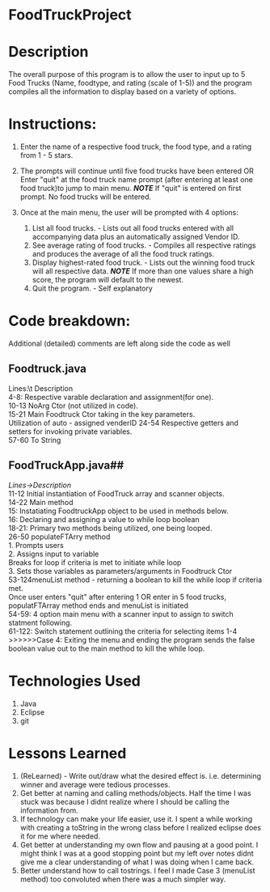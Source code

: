# FoodTruckProject

# Description

The overall purpose of this program is to allow the user to input up to 5 Food Trucks (Name, foodtype, and rating (scale of 1-5)) and the program compiles all the information to display based on a variety of options. 


# Instructions:
1. Enter the name of a respective food truck, the food type, and a rating from 1 - 5 stars.
2. The prompts will continue until five food trucks have been entered 
   OR
   Enter "quit" at the food truck name prompt (after entering at least one food truck)to jump to main menu. 
   ***NOTE*** If "quit" is entered on first prompt. No food trucks will be entered.
3. Once at the main menu, the user will be prompted with 4 options:

    1. List all food trucks. - Lists out all food trucks entered with all accompanying data plus an automatically assigned Vendor ID.
    2. See average rating of food trucks. - Compiles all respective ratings and produces the average of all the food truck ratings.
    3. Display highest-rated food truck. - Lists out the winning food truck will all respective data. 
    ***NOTE*** If more than one values share a high score, the program will default to the newest.
    4. Quit the program. - Self explanatory

# Code breakdown:
Additional (detailed) comments are left along side the code as well
## Foodtruck.java ##

Lines:\t	Description <br> 
4-8: 	Respective varable declaration and assignment(for one).<br>
10-13 NoArg Ctor (not utilized in code).<br>
15-21	Main Foodtruck Ctor taking in the key parameters. <br>
		Utilization of auto - assigned venderID
24-54 Respective getters and setters for invoking private variables.<br>
57-60	To String<br>


## FoodTruckApp.java##

*Lines->Description* <br>
11-12	Initial instantiation of FoodTruck array and scanner objects.<br>
14-22	Main method<br>
		15: Instatiating FoodtruckApp object to be used in methods below.<br>
		16: Declaring and assigning a value to while loop boolean<br>
		18-21: Primary two methods being utilized, one being looped.<br>
26-50 populateFTArry method <br>
		1. Prompts users <br>
		2. Assigns input to variable <br>
		   Breaks for loop if criteria is met to initiate while loop<br>
		3. Sets those variables as parameters/arguments in Foodtruck Ctor<br>
53-124menuList method - returning a boolean to kill the while loop if criteria met.<br>
		Once user enters "quit" after entering 1 OR enter in 5 food trucks, populatFTArray method ends and menuList is initiated<br>
		54-59: 4 option main menu with a scanner input to assign to switch statment following.<br>
		61-122: Switch statement outlining the criteria for selecting items 1-4<br>
		>>>>>>Case 4: Exiting the menu and ending the program sends the false boolean value out to the main method to kill the 
				while loop.


# Technologies Used
1. Java
2. Eclipse
3. git

# Lessons Learned

1. (ReLearned) - Write out/draw what the desired effect is. i.e. determining winner and average were tedious processes.
2. Get better at naming and calling methods/objects. Half the time I was stuck was because I didnt realize where I should be
calling the information from. 
3. If technology can make your life easier, use it. I spent a while working with creating a toString in the wrong class before I realized eclipse does it for me where needed. 
4. Get better at understanding my own flow and pausing at a good point. I might think I was at a good stopping point but my left over notes didnt give me a clear understanding of what I was doing when I came back.
5. Better understand how to call tostrings. I feel I made Case 3 (menuList method) too convoluted when there was a much simpler way.
